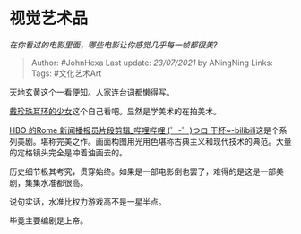 # 视觉艺术品
*在你看过的电影里面，哪些电影让你感觉几乎每一帧都很美?*

> Author: #JohnHexa
Last update: *23/07/2021* by ANingNing
Links: 
Tags: #文化艺术Art


 
[天地玄黄](https://link.zhihu.com/?target=https%3A//b23.tv/ueCCrD)这个一看便知。人家连台词都懒得写。

  


[戴珍珠耳环的少女](https://link.zhihu.com/?target=https%3A//b23.tv/ep234535)这个自己看吧。显然是学美术的在拍美术。

  


[HBO 的Rome 新闻播报员片段剪辑\_哔哩哔哩 (゜-゜)つロ 干杯~-bilibili](https://link.zhihu.com/?target=https%3A//b23.tv/bI2ij7)这是个系列美剧。堪称完美之作。画面构图用光用色堪称古典主义和现代技术的典范。大量的定格镜头完全是冲着油画去的。

历史细节极其考究，贯穿始终。如果是一部电影倒也罢了，难得的是这是一部美剧，集集水准都很高。

说句实话，水准比权力游戏高不是一星半点。

毕竟主要编剧是上帝。



